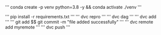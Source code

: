 '''
conda create -p venv python=3.8 -y && conda activate ./venv
'''

'''
pip install -r requirements.txt
'''
'''
dvc repro
'''
'''
dvc dag
'''
'''
dvc add <file name>
'''
'''
git add <file name>$$ git commit -m "file added successfully"
'''
'''
dvc remote add myremote <path for dvcstore file path>
'''
'''
dvc push
'''
